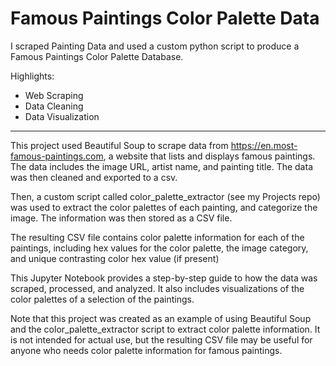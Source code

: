 # Famous Paintings Color Palette Data
I scraped Painting Data and used a custom python script to produce a Famous Paintings Color Palette Database.

Highlights:
* Web Scraping
* Data Cleaning
* Data Visualization

--- --- --- 

This project used Beautiful Soup to scrape data from https://en.most-famous-paintings.com, a website that lists and displays famous paintings. 
The data includes the image URL, artist name, and painting title. The data was then cleaned and exported to a csv.

Then, a custom script called color_palette_extractor (see my Projects repo) was used to extract the color palettes of each painting, and categorize the image.
The information was then stored as a CSV file.

The resulting CSV file contains color palette information for each of the paintings, including hex values for the color palette, the image category, and
unique contrasting color hex value (if present)

This Jupyter Notebook provides a step-by-step guide to how the data was scraped, processed, and analyzed. It also includes visualizations of the color palettes of a selection of the paintings.

Note that this project was created as an example of using Beautiful Soup and the color_palette_extractor script to extract color palette information. It is not intended for actual use, but the resulting CSV file may be useful for anyone who needs color palette information for famous paintings.
